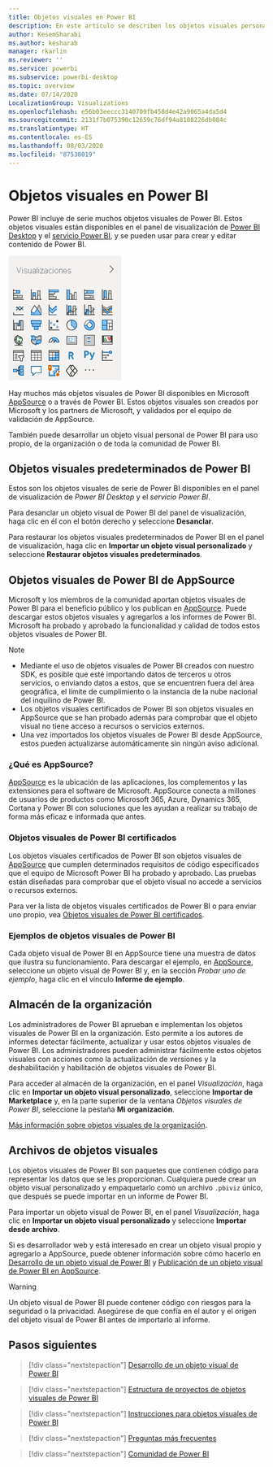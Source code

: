 ```yaml
---
title: Objetos visuales en Power BI
description: En este artículo se describen los objetos visuales personalizados de Power BI
author: KesemSharabi
ms.author: kesharab
manager: rkarlin
ms.reviewer: ''
ms.service: powerbi
ms.subservice: powerbi-desktop
ms.topic: overview
ms.date: 07/14/2020
LocalizationGroup: Visualizations
ms.openlocfilehash: e56b03eeccc3140709fb458d4e42a9065a4da5d4
ms.sourcegitcommit: 2131f7b075390c12659c76df94a8108226db084c
ms.translationtype: HT
ms.contentlocale: es-ES
ms.lasthandoff: 08/03/2020
ms.locfileid: "87538019"
---
```

# <a name="visuals-in-power-bi"></a>Objetos visuales en Power BI

Power BI incluye de serie muchos objetos visuales de Power BI. Estos objetos visuales están disponibles en el panel de visualización de [Power BI Desktop](https://powerbi.microsoft.com/desktop/) y el [servicio Power BI](https://app.powerbi.com), y se pueden usar para crear y editar contenido de Power BI.

![Captura de pantalla del panel de visualización de Power BI tal y como aparece en los servicios Power BI Desktop y Power BI.](media/power-bi-custom-visuals/power-bi-visualizations.png)

Hay muchos más objetos visuales de Power BI disponibles en Microsoft [AppSource](https://nam06.safelinks.protection.outlook.com/?url=https%3A%2F%2Fappsource.microsoft.com%2Fen-us%2Fmarketplace%2Fapps%3Fpage%3D1%26product%3Dpower-bi-visuals&data=02%7C01%7CKesem.Sharabi%40microsoft.com%7C6d9286afacb3468d4cde08d740b76694%7C72f988bf86f141af91ab2d7cd011db47%7C1%7C0%7C637049028749147718&sdata=igWm0e1vXdgGcbyvngQBrHQVAkahPnxPC1ZhUPntGI8%3D&reserved=0) o a través de Power BI. Estos objetos visuales son creados por Microsoft y los partners de Microsoft, y validados por el equipo de validación de AppSource.

También puede desarrollar un objeto visual personal de Power BI para uso propio, de la organización o de toda la comunidad de Power BI.

## <a name="default-power-bi-visuals"></a>Objetos visuales predeterminados de Power BI

Estos son los objetos visuales de serie de Power BI disponibles en el panel de visualización de *Power BI Desktop* y el *servicio Power BI*.

Para desanclar un objeto visual de Power BI del panel de visualización, haga clic en él con el botón derecho y seleccione **Desanclar**.

Para restaurar los objetos visuales predeterminados de Power BI en el panel de visualización, haga clic en **Importar un objeto visual personalizado** y seleccione **Restaurar objetos visuales predeterminados**. 

## <a name="appsource-power-bi-visuals"></a>Objetos visuales de Power BI de AppSource

Microsoft y los miembros de la comunidad aportan objetos visuales de Power BI para el beneficio público y los publican en [AppSource](https://appsource.microsoft.com/marketplace/apps?product=power-bi-visuals). Puede descargar estos objetos visuales y agregarlos a los informes de Power BI. Microsoft ha probado y aprobado la funcionalidad y calidad de todos estos objetos visuales de Power BI.

>[!NOTE]
>* Mediante el uso de objetos visuales de Power BI creados con nuestro SDK, es posible que esté importando datos de terceros u otros servicios, o enviando datos a estos, que se encuentren fuera del área geográfica, el límite de cumplimiento o la instancia de la nube nacional del inquilino de Power BI.
>* Los objetos visuales certificados de Power BI son objetos visuales en AppSource que se han probado además para comprobar que el objeto visual no tiene acceso a recursos o servicios externos.
>* Una vez importados los objetos visuales de Power BI desde AppSource, estos pueden actualizarse automáticamente sin ningún aviso adicional.

### <a name="what-is-appsource"></a>¿Qué es AppSource?

[AppSource](https://appsource.microsoft.com/marketplace/apps?product=power-bi-visuals) es la ubicación de las aplicaciones, los complementos y las extensiones para el software de Microsoft. AppSource conecta a millones de usuarios de productos como Microsoft 365, Azure, Dynamics 365, Cortana y Power BI con soluciones que les ayudan a realizar su trabajo de forma más eficaz e informada que antes.

### <a name="certified-power-bi-visuals"></a>Objetos visuales de Power BI certificados

Los objetos visuales certificados de Power BI son objetos visuales de [AppSource](https://nam06.safelinks.protection.outlook.com/?url=https%3A%2F%2Fappsource.microsoft.com%2Fen-us%2Fmarketplace%2Fapps%3Fpage%3D1%26product%3Dpower-bi-visuals&data=02%7C01%7CKesem.Sharabi%40microsoft.com%7C6d9286afacb3468d4cde08d740b76694%7C72f988bf86f141af91ab2d7cd011db47%7C1%7C0%7C637049028749147718&sdata=igWm0e1vXdgGcbyvngQBrHQVAkahPnxPC1ZhUPntGI8%3D&reserved=0) que cumplen determinados requisitos de código especificados que el equipo de Microsoft Power BI ha probado y aprobado. Las pruebas están diseñadas para comprobar que el objeto visual no accede a servicios o recursos externos.

Para ver la lista de objetos visuales certificados de Power BI o para enviar uno propio, vea [Objetos visuales de Power BI certificados](power-bi-custom-visuals-certified.md).

### <a name="samples-for-power-bi-visuals"></a>Ejemplos de objetos visuales de Power BI

Cada objeto visual de Power BI en AppSource tiene una muestra de datos que ilustra su funcionamiento. Para descargar el ejemplo, en [AppSource](https://nam06.safelinks.protection.outlook.com/?url=https%3A%2F%2Fappsource.microsoft.com%2Fen-us%2Fmarketplace%2Fapps%3Fpage%3D1%26product%3Dpower-bi-visuals&data=02%7C01%7CKesem.Sharabi%40microsoft.com%7C6d9286afacb3468d4cde08d740b76694%7C72f988bf86f141af91ab2d7cd011db47%7C1%7C0%7C637049028749147718&sdata=igWm0e1vXdgGcbyvngQBrHQVAkahPnxPC1ZhUPntGI8%3D&reserved=0), seleccione un objeto visual de Power BI y, en la sección *Probar uno de ejemplo*, haga clic en el vínculo **Informe de ejemplo**.

## <a name="organizational-store"></a>Almacén de la organización

Los administradores de Power BI aprueban e implementan los objetos visuales de Power BI en la organización. Esto permite a los autores de informes detectar fácilmente, actualizar y usar estos objetos visuales de Power BI. Los administradores pueden administrar fácilmente estos objetos visuales con acciones como la actualización de versiones y la deshabilitación y habilitación de objetos visuales de Power BI.

Para acceder al almacén de la organización, en el panel *Visualización*, haga clic en **Importar un objeto visual personalizado**, seleccione **Importar de Marketplace** y, en la parte superior de la ventana *Objetos visuales de Power BI*, seleccione la pestaña **Mi organización**.

[Más información sobre objetos visuales de la organización](power-bi-custom-visuals-organization.md).

## <a name="visual-files"></a>Archivos de objetos visuales

Los objetos visuales de Power BI son paquetes que contienen código para representar los datos que se les proporcionan. Cualquiera puede crear un objeto visual personalizado y empaquetarlo como un archivo `.pbiviz` único, que después se puede importar en un informe de Power BI.

Para importar un objeto visual de Power BI, en el panel *Visualización*, haga clic en **Importar un objeto visual personalizado** y seleccione **Importar desde archivo**.

Si es desarrollador web y está interesado en crear un objeto visual propio y agregarlo a AppSource, puede obtener información sobre cómo hacerlo en [Desarrollo de un objeto visual de Power BI](custom-visual-develop-tutorial.md) y [Publicación de un objeto visual de Power BI en AppSource](office-store.md).

> [!WARNING]
> Un objeto visual de Power BI puede contener código con riesgos para la seguridad o la privacidad. Asegúrese de que confía en el autor y el origen del objeto visual de Power BI antes de importarlo al informe.

## <a name="next-steps"></a>Pasos siguientes

>[!div class="nextstepaction"]
>[Desarrollo de un objeto visual de Power BI](custom-visual-develop-tutorial.md)

>[!div class="nextstepaction"]
>[Estructura de proyectos de objetos visuales de Power BI](visual-project-structure.md)

>[!div class="nextstepaction"]
>[Instrucciones para objetos visuales de Power BI](guidelines-powerbi-visuals.md)

>[!div class="nextstepaction"]
>[Preguntas más frecuentes](power-bi-custom-visuals-faq.md)

>[!div class="nextstepaction"]
>[Comunidad de Power BI](https://community.powerbi.com/)